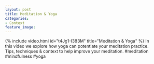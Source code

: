 ```yaml
---
layout: post
title: Meditation & Yoga
categories:
- Context 
feature_image: 
---
```


{% include video.html id="t4Jg1-I383M" title="Meditation & Yoga" %}
In this video we explore how yoga can potentiate your meditation practice. 
Tips, techniques & context to help improve your meditation.
#meditation #mindfulness #yoga
